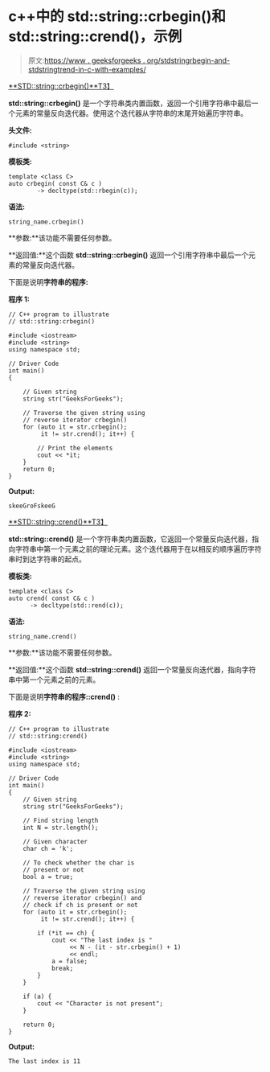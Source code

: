 # c++中的 std::string::crbegin()和 std::string::crend()，示例

> 原文:[https://www . geeksforgeeks . org/stdstringrbegin-and-stdstringtrend-in-c-with-examples/](https://www.geeksforgeeks.org/stdstringcrbegin-and-stdstringcrend-in-c-with-examples/)

<u>**STD::string::crbegin()**T3】</u>

**std::string::crbegin()** 是一个字符串类内置函数，返回一个引用字符串中最后一个元素的常量反向迭代器。使用这个迭代器从字符串的末尾开始遍历字符串。

**头文件:**

```
#include <string>

```

**模板类:**

```
template <class C>
auto crbegin( const C& c ) 
        -> decltype(std::rbegin(c));

```

**语法:**

```
string_name.crbegin()

```

**参数:**该功能不需要任何参数。

**返回值:**这个函数 **std::string::crbegin()** 返回一个引用字符串中最后一个元素的常量反向迭代器。

下面是说明**字符串的程序:**

**程序 1:**

```
// C++ program to illustrate
// std::string:crbegin()

#include <iostream>
#include <string>
using namespace std;

// Driver Code
int main()
{

    // Given string
    string str("GeeksForGeeks");

    // Traverse the given string using
    // reverse iterator crbegin()
    for (auto it = str.crbegin();
         it != str.crend(); it++) {

        // Print the elements
        cout << *it;
    }
    return 0;
}
```

**Output:**

```
skeeGroFskeeG

```

<u>**STD::string::crend()**T3】</u>

**std::string::crend()** 是一个字符串类内置函数，它返回一个常量反向迭代器，指向字符串中第一个元素之前的理论元素。这个迭代器用于在以相反的顺序遍历字符串时到达字符串的起点。

**模板类:**

```
template <class C>
auto crend( const C& c ) 
      -> decltype(std::rend(c));

```

**语法:**

```
string_name.crend()

```

**参数:**该功能不需要任何参数。

**返回值:**这个函数 **std::string::crend()** 返回一个常量反向迭代器，指向字符串中第一个元素之前的元素。

下面是说明**字符串的程序::crend()** :

**程序 2:**

```
// C++ program to illustrate
// std::string:crend()

#include <iostream>
#include <string>
using namespace std;

// Driver Code
int main()
{
    // Given string
    string str("GeeksForGeeks");

    // Find string length
    int N = str.length();

    // Given character
    char ch = 'k';

    // To check whether the char is
    // present or not
    bool a = true;

    // Traverse the given string using
    // reverse iterator crbegin() and
    // check if ch is present or not
    for (auto it = str.crbegin();
         it != str.crend(); it++) {

        if (*it == ch) {
            cout << "The last index is "
                 << N - (it - str.crbegin() + 1)
                 << endl;
            a = false;
            break;
        }
    }

    if (a) {
        cout << "Character is not present";
    }

    return 0;
}
```

**Output:**

```
The last index is 11

```
